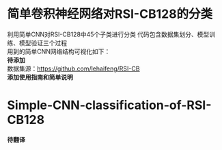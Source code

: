 # 简单卷积神经网络对RSI-CB128的分类
利用简单CNN对RSI-CB128中45个子类进行分类 代码包含数据集划分、模型训练、模型验证三个过程  
用到的简单CNN网络结构可视化如下：  
**待添加**  
数据集源：https://github.com/lehaifeng/RSI-CB  
**添加使用指南和简单说明**  

# Simple-CNN-classification-of-RSI-CB128
**待翻译**  

